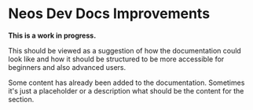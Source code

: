 # Neos Dev Docs Improvements
**This is a work in progress.**

This should be viewed as a suggestion of how the documentation could look like and how it should be structured to be more accessible for beginners and also advanced users.

Some content has already been added to the documentation. Sometimes it's just a placeholder or a description what should be the content for the section.
